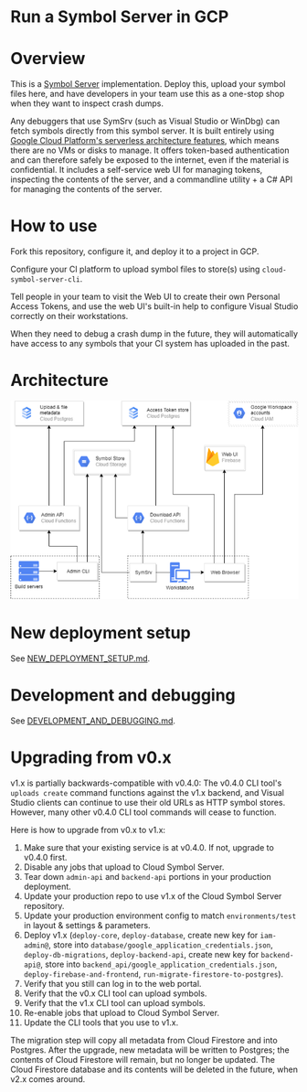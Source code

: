 # Run a Symbol Server in GCP

# Overview

This is a [Symbol Server](https://docs.microsoft.com/en-us/windows/win32/debug/symbol-servers-and-symbol-stores) implementation. Deploy this, upload your symbol files here, and have  developers in your team use this as a one-stop shop when they want to inspect crash dumps. 

Any debuggers that use SymSrv (such as Visual Studio or WinDbg) can fetch symbols directly from this symbol server. It is built entirely using [Google Cloud Platform's serverless architecture features](https://cloud.google.com/serverless/whitepaper), which means there are no VMs or disks to manage. It offers token-based authentication and can therefore safely be exposed to the internet, even if the material is confidential. It includes a self-service web UI for managing tokens, inspecting the contents of the server, and a commandline utility + a C# API for managing the contents of the server.

# How to use

Fork this repository, configure it, and deploy it to a project in GCP.

Configure your CI platform to upload symbol files to store(s) using `cloud-symbol-server-cli`.

Tell people in your team to visit the Web UI to create their own Personal Access Tokens, and use the web UI's built-in help to configure Visual Studio correctly on their workstations.

When they need to debug a crash dump in the future, they will automatically have access to any symbols that your CI system has uploaded in the past.

# Architecture

![Architecture](docs/images/Architecture.png)

# New deployment setup

See [NEW_DEPLOYMENT_SETUP.md](NEW_DEPLOYMENT_SETUP.md).

# Development and debugging

See [DEVELOPMENT_AND_DEBUGGING.md](DEVELOPMENT_AND_DEBUGGING.md).

# Upgrading from v0.x

v1.x is partially backwards-compatible with v0.4.0: The v0.4.0 CLI tool's `uploads create` command functions against the v1.x backend, and Visual Studio clients can continue to use their old URLs as HTTP symbol stores. However, many other v0.4.0 CLI tool commands will cease to function.

Here is how to upgrade from v0.x to v1.x:

1. Make sure that your existing service is at v0.4.0. If not, upgrade to v0.4.0 first.
2. Disable any jobs that upload to Cloud Symbol Server.
3. Tear down `admin-api` and `backend-api` portions in your production deployment.
4. Update your production repo to use v1.x of the Cloud Symbol Server repository.
5. Update your production environment config to match `environments/test` in layout & settings & parameters.
6. Deploy v1.x (`deploy-core`, `deploy-database`, create new key for `iam-admin@`, store into `database/google_application_credentials.json`, `deploy-db-migrations`, `deploy-backend-api`, create new key for `backend-api@`, store into `backend_api/google_application_credentials.json`, `deploy-firebase-and-frontend`, `run-migrate-firestore-to-postgres`).
7. Verify that you still can log in to the web portal.
8. Verify that the v0.x CLI tool can upload symbols.
9. Verify that the v1.x CLI tool can upload symbols.
10. Re-enable jobs that upload to Cloud Symbol Server.
11. Update the CLI tools that you use to v1.x.

The migration step will copy all metadata from Cloud Firestore and into Postgres. After the upgrade, new metadata will be written to Postgres; the contents of Cloud Firestore will remain, but no longer be updated. The Cloud Firestore database and its contents will be deleted in the future, when v2.x comes around.
